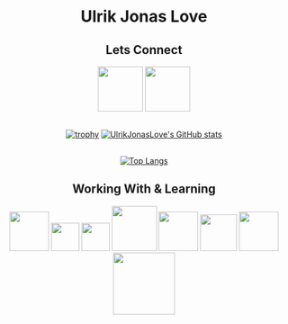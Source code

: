 <div align="center">
  
# Ulrik Jonas Love
## Lets Connect
<span><a href="https://www.linkedin.com/in/ulrikrosberg/" target="_blank"><img src="https://seeklogo.com/images/L/linkedin-icon-logo-05B2880899-seeklogo.com.png" width="80px"><a/></span>
<span><a href="https://www.instagram.com/ulriklove/" targer="_blank"><img src="https://upload.wikimedia.org/wikipedia/commons/thumb/a/a5/Instagram_icon.png/640px-Instagram_icon.png" width="80px"><a/></span>

##
  
[![trophy](https://github-profile-trophy.vercel.app/?username=UlrikJonasLove)](https://github.com/ryo-ma/github-profile-trophy)
[![UlrikJonasLove's GitHub stats](https://github-readme-stats.vercel.app/api?username=UlrikJonasLove&count_private=true&show_icons=true&theme=tokyonight)
](https://github.com/UlrikJonasLove/github-readme-stats)

##

[![Top Langs](https://github-readme-stats.vercel.app/api/top-langs/?username=UlrikJonasLove&layout=compact&theme=dark&card_width=450)](https://github.com/UlrikJonasLove/github-readme-stats)

## Working With & Learning
<span><img src="https://upload.wikimedia.org/wikipedia/commons/thumb/6/61/HTML5_logo_and_wordmark.svg/512px-HTML5_logo_and_wordmark.svg.png" width="70px" ></span>
<span><img src="https://upload.wikimedia.org/wikipedia/commons/thumb/3/3d/CSS.3.svg/730px-CSS.3.svg.png" width="50px" ></span>
<span><img src="https://upload.wikimedia.org/wikipedia/commons/thumb/d/d4/Javascript-shield.svg/397px-Javascript-shield.svg.png" width="50px" ></span>
<span><img src="https://upload.wikimedia.org/wikipedia/commons/thumb/a/a7/React-icon.svg/1280px-React-icon.svg.png" width="80px" ></span>
<span><img src="https://upload.wikimedia.org/wikipedia/commons/thumb/b/b2/Bootstrap_logo.svg/2560px-Bootstrap_logo.svg.png" width="70px" ></span>
<span><img src="https://iconape.com/wp-content/png_logo_vector/csharp-logo.png" width="65px" ></span>
<span><img src="https://upload.wikimedia.org/wikipedia/commons/thumb/e/ee/.NET_Core_Logo.svg/1200px-.NET_Core_Logo.svg.png" width="70px" ></span>
<span><img src="https://www.authority.se/img/umbraco_logo_blue1_641.png" width="110px" ></span>
</div>
